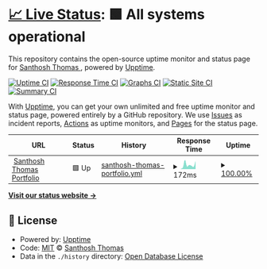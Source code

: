 # [📈 Live Status](https://monitors.santhoshthomas.xyz): <!--live status--> **🟩 All systems operational**

This repository contains the open-source uptime monitor and status page for [Santhosh Thomas ](santhoshthomas.xyz), powered by [Upptime](https://github.com/upptime/upptime).

[![Uptime CI](https://github.com/sats268842/website-monitors/workflows/Uptime%20CI/badge.svg)](https://github.com/sats268842/website-monitors/actions?query=workflow%3A%22Uptime+CI%22)
[![Response Time CI](https://github.com/sats268842/website-monitors/workflows/Response%20Time%20CI/badge.svg)](https://github.com/sats268842/website-monitors/actions?query=workflow%3A%22Response+Time+CI%22)
[![Graphs CI](https://github.com/sats268842/website-monitors/workflows/Graphs%20CI/badge.svg)](https://github.com/sats268842/website-monitors/actions?query=workflow%3A%22Graphs+CI%22)
[![Static Site CI](https://github.com/sats268842/website-monitors/workflows/Static%20Site%20CI/badge.svg)](https://github.com/sats268842/website-monitors/actions?query=workflow%3A%22Static+Site+CI%22)
[![Summary CI](https://github.com/sats268842/website-monitors/workflows/Summary%20CI/badge.svg)](https://github.com/sats268842/website-monitors/actions?query=workflow%3A%22Summary+CI%22)

With [Upptime](https://upptime.js.org), you can get your own unlimited and free uptime monitor and status page, powered entirely by a GitHub repository. We use [Issues](https://github.com/sats268842/website-monitors/issues) as incident reports, [Actions](https://github.com/sats268842/website-monitors/actions) as uptime monitors, and [Pages](https://monitors.santhoshthomas.xyz) for the status page.

<!--start: status pages-->
<!-- This summary is generated by Upptime (https://github.com/upptime/upptime) -->
<!-- Do not edit this manually, your changes will be overwritten -->
<!-- prettier-ignore -->
| URL | Status | History | Response Time | Uptime |
| --- | ------ | ------- | ------------- | ------ |
| <img alt="" src="https://icons.duckduckgo.com/ip3/www.santhoshthomas.xyz.ico" height="13"> [Santhosh Thomas Portfolio](https://www.santhoshthomas.xyz) | 🟩 Up | [santhosh-thomas-portfolio.yml](https://github.com/sats268842/website-monitors/commits/HEAD/history/santhosh-thomas-portfolio.yml) | <details><summary><img alt="Response time graph" src="./graphs/santhosh-thomas-portfolio/response-time-week.png" height="20"> 172ms</summary><br><a href="https://monitors.santhoshthomas.xyz/history/santhosh-thomas-portfolio"><img alt="Response time 182" src="https://img.shields.io/endpoint?url=https%3A%2F%2Fraw.githubusercontent.com%2Fsats268842%2Fwebsite-monitors%2FHEAD%2Fapi%2Fsanthosh-thomas-portfolio%2Fresponse-time.json"></a><br><a href="https://monitors.santhoshthomas.xyz/history/santhosh-thomas-portfolio"><img alt="24-hour response time 65" src="https://img.shields.io/endpoint?url=https%3A%2F%2Fraw.githubusercontent.com%2Fsats268842%2Fwebsite-monitors%2FHEAD%2Fapi%2Fsanthosh-thomas-portfolio%2Fresponse-time-day.json"></a><br><a href="https://monitors.santhoshthomas.xyz/history/santhosh-thomas-portfolio"><img alt="7-day response time 172" src="https://img.shields.io/endpoint?url=https%3A%2F%2Fraw.githubusercontent.com%2Fsats268842%2Fwebsite-monitors%2FHEAD%2Fapi%2Fsanthosh-thomas-portfolio%2Fresponse-time-week.json"></a><br><a href="https://monitors.santhoshthomas.xyz/history/santhosh-thomas-portfolio"><img alt="30-day response time 184" src="https://img.shields.io/endpoint?url=https%3A%2F%2Fraw.githubusercontent.com%2Fsats268842%2Fwebsite-monitors%2FHEAD%2Fapi%2Fsanthosh-thomas-portfolio%2Fresponse-time-month.json"></a><br><a href="https://monitors.santhoshthomas.xyz/history/santhosh-thomas-portfolio"><img alt="1-year response time 182" src="https://img.shields.io/endpoint?url=https%3A%2F%2Fraw.githubusercontent.com%2Fsats268842%2Fwebsite-monitors%2FHEAD%2Fapi%2Fsanthosh-thomas-portfolio%2Fresponse-time-year.json"></a></details> | <details><summary><a href="https://monitors.santhoshthomas.xyz/history/santhosh-thomas-portfolio">100.00%</a></summary><a href="https://monitors.santhoshthomas.xyz/history/santhosh-thomas-portfolio"><img alt="All-time uptime 100.00%" src="https://img.shields.io/endpoint?url=https%3A%2F%2Fraw.githubusercontent.com%2Fsats268842%2Fwebsite-monitors%2FHEAD%2Fapi%2Fsanthosh-thomas-portfolio%2Fuptime.json"></a><br><a href="https://monitors.santhoshthomas.xyz/history/santhosh-thomas-portfolio"><img alt="24-hour uptime 100.00%" src="https://img.shields.io/endpoint?url=https%3A%2F%2Fraw.githubusercontent.com%2Fsats268842%2Fwebsite-monitors%2FHEAD%2Fapi%2Fsanthosh-thomas-portfolio%2Fuptime-day.json"></a><br><a href="https://monitors.santhoshthomas.xyz/history/santhosh-thomas-portfolio"><img alt="7-day uptime 100.00%" src="https://img.shields.io/endpoint?url=https%3A%2F%2Fraw.githubusercontent.com%2Fsats268842%2Fwebsite-monitors%2FHEAD%2Fapi%2Fsanthosh-thomas-portfolio%2Fuptime-week.json"></a><br><a href="https://monitors.santhoshthomas.xyz/history/santhosh-thomas-portfolio"><img alt="30-day uptime 100.00%" src="https://img.shields.io/endpoint?url=https%3A%2F%2Fraw.githubusercontent.com%2Fsats268842%2Fwebsite-monitors%2FHEAD%2Fapi%2Fsanthosh-thomas-portfolio%2Fuptime-month.json"></a><br><a href="https://monitors.santhoshthomas.xyz/history/santhosh-thomas-portfolio"><img alt="1-year uptime 100.00%" src="https://img.shields.io/endpoint?url=https%3A%2F%2Fraw.githubusercontent.com%2Fsats268842%2Fwebsite-monitors%2FHEAD%2Fapi%2Fsanthosh-thomas-portfolio%2Fuptime-year.json"></a></details>

<!--end: status pages-->

[**Visit our status website →**](https://monitors.santhoshthomas.xyz)

## 📄 License

- Powered by: [Upptime](https://github.com/upptime/upptime)
- Code: [MIT](./LICENSE) © [Santhosh Thomas ](santhoshthomas.xyz)
- Data in the `./history` directory: [Open Database License](https://opendatacommons.org/licenses/odbl/1-0/)
